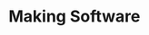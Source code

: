 <!doctype html>
<html>

<head>
  <title>Ellen Kidane</title>
</head>

<body>
  <h1>Making Software</h1>
</body>

</html>
